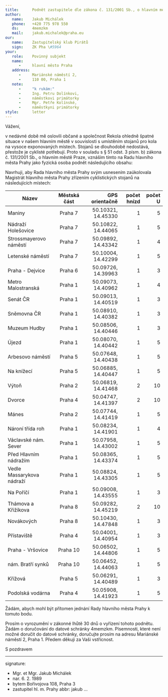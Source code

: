 ```yaml
---
title:      Podnět zastupitele dle zákona č. 131/2001 Sb., o hlavním městě Praze
author:
   name:    Jakub Michálek
   phone:   +420 775 978 550
   ds:      4memzkm
   mail:    jakub.michalek@praha.eu
our:
   name:    Zastupitelský klub Pirátů
   sign:    ZK Pha \#5964
your:
   role:    Povinný subjekt
   name:    
      -     hlavní město Praha
   address:
      -     Mariánské náměstí 2,
      -     110 00, Praha 1
   note: 
      -     "k rukám:"
      -     Ing. Petru Dolínkovi, 
      -     náměstkovi primátorky
      -     Mgr. Petře Kolínské, 
      -     náměstkyni primátorky
style:      letter
---
```


Vážení,

v nedávné době mě oslovili občané a společnost Rekola ohledně špatné situace v našem hlavním městě v souvislosti s umístěním stojanů pro kola na vysoce exponovaných místech. Stojanů se dlouhodobě nedostává, přestože je cyklisté potřebují. Proto v souladu s § 51 odst. 3 písm. b) zákona č. 131/2001 Sb., o hlavním městě Praze, vznáším tímto na Radu hlavního města Prahy jako fyzická osoba podnět následujícího obsahu: 

Navrhuji, aby Rada hlavního města Prahy svým usnesením zaúkolovala Magistrát hlavního města Prahy zřízením cyklistických stojanů na následujících místech:

|Název|Městská část|GPS orientačně|počet hnízd|počet U|
| ------------- |:-------------:| -----:|-----:|-----:|
|Maniny|Praha 7|50.10321, 14.45330|1|5|
|Nádraží Holešovice|Praha 7|50.10822, 14.44065|1|5|
|Strossmayerovo náměstí|Praha 7|50.09892, 14.43342|1|4|
|Letenské náměstí|Praha 7|50.10004, 14.42299|1|5|
|Praha - Dejvice|Praha 6|50.09726, 14.39963|1|3|
|Metro  Malostranská|Praha 1|50.09073, 14.40962|1|4|
|Senát ČR|Praha 1|50.09013, 14.40519|1|3|
|Sněmovna ČR|Praha 1|50.08910, 14.40382|1|3|
|Muzeum Hudby|Praha 1|50.08506, 14.40446|1|3|
|Újezd|Praha 1|50.08070, 14.40442|1|5|
|Arbesovo náměstí|Praha 5|50.07648, 14.40438|1|5|
|Na knížecí|Praha 5|50.06885, 14.40447|1|5||
|Výtoň|Praha 2|50.06819, 14.41468|2|10||
|Dvorce|Praha 4|50.04747, 14.41397|2|10||
|Mánes|Praha 2|50.07744, 14.41419|1|5||
|Nároní třída roh|Praha 1|50.08234, 14.41901|1|4|
|Václavské nám. Sever|Praha 1|50.07958, 14.43002|1|5|
|Před Hlavním nádražím|Praha 1|50.08365, 14.43374|1|5|
|Vedle Massarykova nádraží|Praha 1|50.08824, 14.43305|1|5|
|Na Poříčí|Praha 1|50.09008, 14.43555|1|3|
|Thámova a Křižíkova|Praha 8|50.09282, 14.45219|2|10||
|Novákových|Praha 8|50.10430, 14.47848|1|3|
|Přístaviště|Praha 4|50.04001, 14.40954|1|3|
|Praha - Vršovice|Praha 10|50.06502, 14.44806|1|5|
|nám. Bratří synků|Praha 10|50.06452, 14.44063|1|5|
|Křížová|Praha 5|50.06291, 14.40489|1|3|
|Podolská vodárna|Praha 4|50.05908, 14.41923|1|5|

Žádám, abych mohl být přítomen jednání Rady hlavního města Prahy k tomuto bodu. 

Prosím o vyrozumění v zákonné lhůtě 30 dnů o vyřízení tohoto podnětu. Žádám o doručování do datové schránky 4memzkm. Písemnosti, které není možné doručit do datové schránky, doručujte prosím na adresu Mariánské náměstí 2, Praha 1. Předem děkuji za Vaši vstřícnost.

S pozdravem

---
signature: 
  - Mgr. et Mgr. Jakub Michálek
  - nar. 6. 2. 1989
  - bytem Bořivojova 108, Praha 3
  - zastupitel hl. m. Prahy
abbr:       jakub
...
